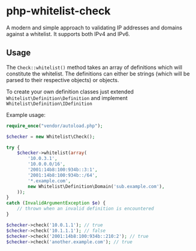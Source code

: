 php-whitelist-check
===================

A modern and simple approach to validating IP addresses and domains against a whitelist. It supports both IPv4 and IPv6.

## Usage

The `Check::whitelist()` method takes an array of definitions which will constitute the whitelist. The definitions can either be strings (which will be parsed to their respective objects) or objects.

To create your own definition classes just extended `Whitelist\Definition\Definition` and implement `Whitelist\Definition\IDefinition`

Example usage:

```php
require_once("vendor/autoload.php");

$checker = new Whitelist\Check();

try {
	$checker->whitelist(array(
		'10.0.3.1',
		'10.0.0.0/16',
		'2001:14b8:100:934b::3:1',
		'2001:14b8:100:934b::/64',
		'*.example.com',
		new Whitelist\Definition\Domain('sub.example.com'),
	));
}
catch (InvalidArgumentException $e) {
	// thrown when an invalid definition is encountered
}

$checker->check('10.0.1.1'); // true
$checker->check('10.1.1.1'); // false
$checker->check('2001:14b8:100:934b::210:2'); // true
$checker->check('another.example.com'); // true

```
